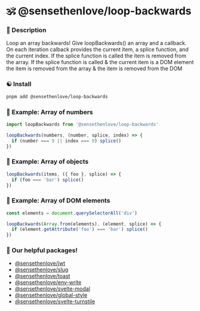 # 🕉 @sensethenlove/loop-backwards


### 🙏 Description
Loop an array backwards! Give loopBackwards() an array and a callback. On each iteration calback provides the current item, a splice function, and the current index. If the splice function is called the item is removed from the array. If the splice function is called & the current item is a DOM element the item is removed from the array & the item is removed from the DOM

### ☯️ Install
```bash
pnpm add @sensethenlove/loop-backwards
```

### 💛 Example: Array of numbers
```ts
import loopBackwards from '@sensethenlove/loop-backwards'

loopBackwards(numbers, (number, splice, index) => {
  if (number === 9 || index === 9) splice()
})
```


### 🧡 Example: Array of objects
```ts
loopBackwards(items, ({ foo }, splice) => {
  if (foo === 'bar') splice()
})
```

### 💚 Example: Array of DOM elements
```ts
const elements = document.querySelectorAll('div')

loopBackwards(Array.from(elements), (element, splice) => {
  if (element.getAttribute('foo') === 'bar') splice()
})
```

### 💖 Our helpful packages!
* [@sensethenlove/jwt](https://www.npmjs.com/package/@sensethenlove/jwt)
* [@sensethenlove/slug](https://www.npmjs.com/package/@sensethenlove/slug)
* [@sensethenlove/toast](https://www.npmjs.com/package/@sensethenlove/toast)
* [@sensethenlove/env-write](https://www.npmjs.com/package/@sensethenlove/env-write)
* [@sensethenlove/svelte-modal](https://www.npmjs.com/package/@sensethenlove/svelte-modal)
* [@sensethenlove/global-style](https://www.npmjs.com/package/@sensethenlove/global-style)
* [@sensethenlove/svelte-turnstile](https://www.npmjs.com/package/@sensethenlove/svelte-turnstile)
